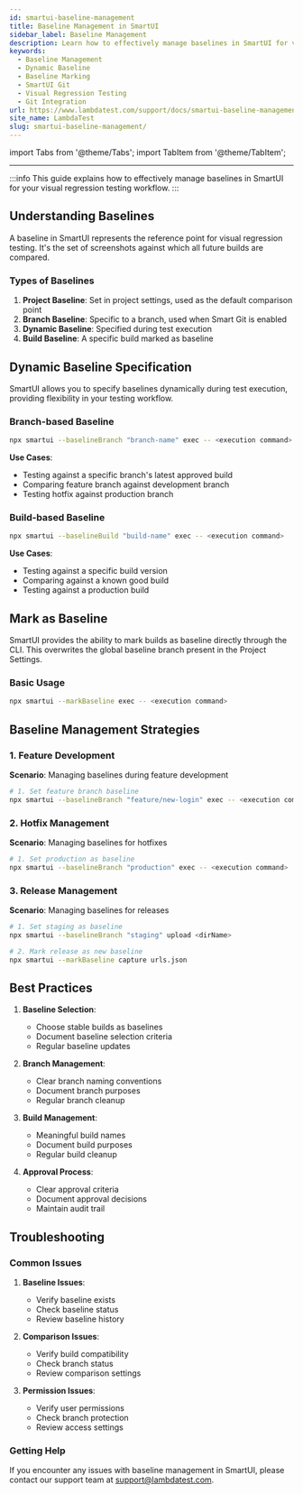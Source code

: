 ```yaml
---
id: smartui-baseline-management
title: Baseline Management in SmartUI
sidebar_label: Baseline Management
description: Learn how to effectively manage baselines in SmartUI for visual regression testing, including dynamic baseline specification and baseline marking.
keywords:
  - Baseline Management
  - Dynamic Baseline
  - Baseline Marking
  - SmartUI Git
  - Visual Regression Testing
  - Git Integration
url: https://www.lambdatest.com/support/docs/smartui-baseline-management/
site_name: LambdaTest
slug: smartui-baseline-management/
---
```


import Tabs from '@theme/Tabs';
import TabItem from '@theme/TabItem';

---

<script type="application/ld+json"
      dangerouslySetInnerHTML={{ __html: JSON.stringify({
       "@context": "https://schema.org",
        "@type": "BreadcrumbList",
        "itemListElement": [{
          "@type": "ListItem",
          "position": 1,
          "name": "Home",
          "item": "https://www.lambdatest.com"
        },{
          "@type": "ListItem",
          "position": 2,
          "name": "Support",
          "item": "https://www.lambdatest.com/support/docs/"
        },{
          "@type": "ListItem",
          "position": 3,
          "name": "SmartUI Baseline Management",
          "item": "https://www.lambdatest.com/support/docs/smartui-baseline-management/"
        }]
      })
    }}
></script>

:::info
This guide explains how to effectively manage baselines in SmartUI for your visual regression testing workflow.
:::

## Understanding Baselines

A baseline in SmartUI represents the reference point for visual regression testing. It's the set of screenshots against which all future builds are compared.

### Types of Baselines

1. **Project Baseline**: Set in project settings, used as the default comparison point
2. **Branch Baseline**: Specific to a branch, used when Smart Git is enabled
3. **Dynamic Baseline**: Specified during test execution
4. **Build Baseline**: A specific build marked as baseline

## Dynamic Baseline Specification

SmartUI allows you to specify baselines dynamically during test execution, providing flexibility in your testing workflow.

### Branch-based Baseline

```bash
npx smartui --baselineBranch "branch-name" exec -- <execution command>
```

**Use Cases**:
- Testing against a specific branch's latest approved build
- Comparing feature branch against development branch
- Testing hotfix against production branch

### Build-based Baseline

```bash
npx smartui --baselineBuild "build-name" exec -- <execution command>
```

**Use Cases**:
- Testing against a specific build version
- Comparing against a known good build
- Testing against a production build

## Mark as Baseline

SmartUI provides the ability to mark builds as baseline directly through the CLI. This overwrites the global baseline branch present in the Project Settings.

### Basic Usage

```bash
npx smartui --markBaseline exec -- <execution command>
```

## Baseline Management Strategies

### 1. Feature Development

**Scenario**: Managing baselines during feature development

```bash
# 1. Set feature branch baseline
npx smartui --baselineBranch "feature/new-login" exec -- <execution command>
```

### 2. Hotfix Management

**Scenario**: Managing baselines for hotfixes

```bash
# 1. Set production as baseline
npx smartui --baselineBranch "production" exec -- <execution command>
```

### 3. Release Management

**Scenario**: Managing baselines for releases

```bash
# 1. Set staging as baseline
npx smartui --baselineBranch "staging" upload <dirName>

# 2. Mark release as new baseline
npx smartui --markBaseline capture urls.json
```

## Best Practices

1. **Baseline Selection**:
   - Choose stable builds as baselines
   - Document baseline selection criteria
   - Regular baseline updates

2. **Branch Management**:
   - Clear branch naming conventions
   - Document branch purposes
   - Regular branch cleanup

3. **Build Management**:
   - Meaningful build names
   - Document build purposes
   - Regular build cleanup

4. **Approval Process**:
   - Clear approval criteria
   - Document approval decisions
   - Maintain audit trail

## Troubleshooting

### Common Issues

1. **Baseline Issues**:
   - Verify baseline exists
   - Check baseline status
   - Review baseline history

2. **Comparison Issues**:
   - Verify build compatibility
   - Check branch status
   - Review comparison settings

3. **Permission Issues**:
   - Verify user permissions
   - Check branch protection
   - Review access settings

### Getting Help

If you encounter any issues with baseline management in SmartUI, please contact our support team at support@lambdatest.com. 